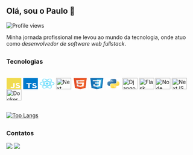 ## Olá, sou o Paulo 👋

<p align="left"> <img src="https://komarev.com/ghpvc/?username=paulomellodev&color=blue" alt="Profile views" /> </p>

Minha jornada profissional me levou ao mundo da tecnologia, onde atuo como *desenvolvedor de software web fullstack*.

<!-- [![Paulo's Linkedin](https://github-readme-stats.vercel.app/api?username=paulomellodev&show_icons=true&theme=transparent)](https://www.linkedin.com/in/pauloraphaelmello/) -->

##

### Tecnologias

<div style="display: inline_block"><br>
  <img align="center" title="Js" height="30" width="40" src="https://raw.githubusercontent.com/devicons/devicon/master/icons/javascript/javascript-plain.svg">
  <img align="center" title="Ts" height="30" width="40" src="https://raw.githubusercontent.com/devicons/devicon/master/icons/typescript/typescript-plain.svg">
  <img align="center" title="React" height="30" width="40" src="https://raw.githubusercontent.com/devicons/devicon/master/icons/react/react-original.svg">
  <img align="center" title="Next" height="30" width="40" src="https://cdn.jsdelivr.net/gh/devicons/devicon/icons/nextjs/nextjs-line.svg" /">
  <img align="center" title="HTML" height="30" width="40" src="https://raw.githubusercontent.com/devicons/devicon/master/icons/html5/html5-original.svg">
  <img align="center" title="CSS" height="30" width="40" src="https://raw.githubusercontent.com/devicons/devicon/master/icons/css3/css3-original.svg">
  <img align="center" title="Python" height="30" width="40" src="https://raw.githubusercontent.com/devicons/devicon/master/icons/python/python-original.svg">
  <img align="center" title="Django" height="30" width="40" src="https://cdn.jsdelivr.net/gh/devicons/devicon/icons/django/django-plain.svg">
  <img align="center" title="Flask" height="30" width="40" src="https://cdn.jsdelivr.net/gh/devicons/devicon/icons/flask/flask-original.svg">
  <img align="center" title="Node" height="30" width="40" src="https://cdn.jsdelivr.net/gh/devicons/devicon/icons/nodejs/nodejs-original.svg">
  <img align="center" title="NextJS" height="30" width="40" src="https://cdn.jsdelivr.net/gh/devicons/devicon/icons/nestjs/nestjs-plain.svg">
  <img align="center" title="Docker" height="30" width="40" src="https://cdn.jsdelivr.net/gh/devicons/devicon/icons/docker/docker-original.svg">
</div>

<br>

[![Top Langs](https://github-readme-stats.vercel.app/api/top-langs/?username=paulomellodev&layout=compact)](https://www.linkedin.com/in/pauloraphaelmello/)

##

### Contatos

<div>
  <a href = "mailto:rapha.mello87@gmail.com"><img src="https://img.shields.io/badge/-Gmail-%23333?style=for-the-badge&logo=gmail&logoColor=white" target="_blank"></a>
  <a href="https://www.linkedin.com/in/pauloraphaelmello" target="_blank"><img src="https://img.shields.io/badge/-LinkedIn-%230077B5?style=for-the-badge&logo=linkedin&logoColor=white" target="_blank"></a> 
  
</div>
